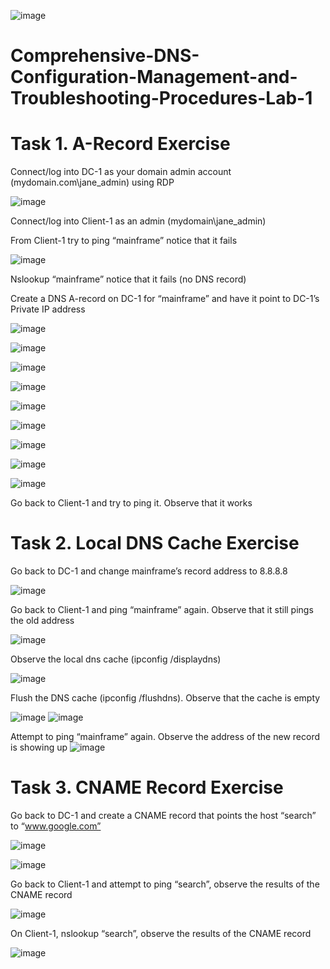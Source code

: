 ![image](https://github.com/iahalkhatib/Comprehensive-DNS-Configuration-Management-and-Troubleshooting-Procedures-Lab-1/assets/170050432/2c78788f-aff0-4010-8da7-f3dea1d85dd7)

# Comprehensive-DNS-Configuration-Management-and-Troubleshooting-Procedures-Lab-1



# Task 1. A-Record Exercise

Connect/log into DC-1 as your domain admin account (mydomain.com\jane_admin) using RDP

![image](https://github.com/iahalkhatib/Comprehensive-DNS-Configuration-Management-and-Troubleshooting-Procedures-Lab-1/assets/170050432/cc260045-f9fc-4302-84d3-b5b970f85c36)

Connect/log into Client-1 as an admin (mydomain\jane_admin)

From Client-1 try to ping “mainframe” notice that it fails

![image](https://github.com/iahalkhatib/Comprehensive-DNS-Configuration-Management-and-Troubleshooting-Procedures-Lab-1/assets/170050432/6b55d99e-f110-4ab3-95b8-e7b3511d48a3)

Nslookup “mainframe” notice that it fails (no DNS record)


Create a DNS A-record on DC-1 for “mainframe” and have it point to DC-1’s Private IP address

![image](https://github.com/iahalkhatib/Comprehensive-DNS-Configuration-Management-and-Troubleshooting-Procedures-Lab-1/assets/170050432/3270e8ff-1406-443b-9468-5d7cca409add)

![image](https://github.com/iahalkhatib/Comprehensive-DNS-Configuration-Management-and-Troubleshooting-Procedures-Lab-1/assets/170050432/c94ed8f4-ee00-402a-a7a1-e72dc589f487)

![image](https://github.com/iahalkhatib/Comprehensive-DNS-Configuration-Management-and-Troubleshooting-Procedures-Lab-1/assets/170050432/bc7387d9-ae6a-49ac-aee2-e8925625d48b)

![image](https://github.com/iahalkhatib/Comprehensive-DNS-Configuration-Management-and-Troubleshooting-Procedures-Lab-1/assets/170050432/57c662b0-1781-4234-986d-452578b1b3f5)

![image](https://github.com/iahalkhatib/Comprehensive-DNS-Configuration-Management-and-Troubleshooting-Procedures-Lab-1/assets/170050432/707a8b3b-9e72-41a9-af75-93798dac9f0d)

![image](https://github.com/iahalkhatib/Comprehensive-DNS-Configuration-Management-and-Troubleshooting-Procedures-Lab-1/assets/170050432/7bbe869a-0b5a-4915-b248-c3f9a43ca1ed)

![image](https://github.com/iahalkhatib/Comprehensive-DNS-Configuration-Management-and-Troubleshooting-Procedures-Lab-1/assets/170050432/d92aa78d-4a26-4214-9f13-9080d95bd123)

![image](https://github.com/iahalkhatib/Comprehensive-DNS-Configuration-Management-and-Troubleshooting-Procedures-Lab-1/assets/170050432/9524809f-7fd6-4214-a394-3c2eb320d154)

![image](https://github.com/iahalkhatib/Comprehensive-DNS-Configuration-Management-and-Troubleshooting-Procedures-Lab-1/assets/170050432/ce9e5890-5477-4185-86dd-a70d5d17f213)

Go back to Client-1 and try to ping it. Observe that it works





# Task 2. Local DNS Cache Exercise

Go back to DC-1 and change mainframe’s record address to 8.8.8.8

![image](https://github.com/iahalkhatib/Comprehensive-DNS-Configuration-Management-and-Troubleshooting-Procedures-Lab-1/assets/170050432/1090eb8e-3d46-4bad-8878-17a9b0a123e4)

Go back to Client-1 and ping “mainframe” again. Observe that it still pings the old address

![image](https://github.com/iahalkhatib/Comprehensive-DNS-Configuration-Management-and-Troubleshooting-Procedures-Lab-1/assets/170050432/3e19541e-709b-4a78-889a-9369348d1d5e)

Observe the local dns cache (ipconfig /displaydns) 

![image](https://github.com/iahalkhatib/Comprehensive-DNS-Configuration-Management-and-Troubleshooting-Procedures-Lab-1/assets/170050432/8854e499-d3ba-4720-b68e-96f63214357f)

Flush the DNS cache (ipconfig /flushdns). Observe that the cache is empty

![image](https://github.com/iahalkhatib/Comprehensive-DNS-Configuration-Management-and-Troubleshooting-Procedures-Lab-1/assets/170050432/31c2025b-16fb-4d4a-b90d-a3be1b13b057)
![image](https://github.com/iahalkhatib/Comprehensive-DNS-Configuration-Management-and-Troubleshooting-Procedures-Lab-1/assets/170050432/5c6719c8-ab80-4a39-adb2-f44418ba28f5)

Attempt to ping “mainframe” again. Observe the address of the new record is showing up
![image](https://github.com/iahalkhatib/Comprehensive-DNS-Configuration-Management-and-Troubleshooting-Procedures-Lab-1/assets/170050432/0cd99038-8f99-4b3a-8790-7e08adad202e)

# Task 3. CNAME Record Exercise

Go back to DC-1 and create a CNAME record that points the host “search” to “www.google.com”

![image](https://github.com/iahalkhatib/Comprehensive-DNS-Configuration-Management-and-Troubleshooting-Procedures-Lab-1/assets/170050432/201c9b67-b6a7-484a-82d0-52d40ef4cff4)

![image](https://github.com/iahalkhatib/Comprehensive-DNS-Configuration-Management-and-Troubleshooting-Procedures-Lab-1/assets/170050432/44ab1aca-2cfc-4a58-ba9f-731034b01816)

Go back to Client-1 and attempt to ping “search”, observe the results of the CNAME record

![image](https://github.com/iahalkhatib/Comprehensive-DNS-Configuration-Management-and-Troubleshooting-Procedures-Lab-1/assets/170050432/ede78e78-6225-4dbd-b68b-cbf051b27e7f)

On Client-1, nslookup “search”, observe the results of the CNAME record

![image](https://github.com/iahalkhatib/Comprehensive-DNS-Configuration-Management-and-Troubleshooting-Procedures-Lab-1/assets/170050432/0ed3b650-aad2-4b46-a0be-4e3609c5f98c)
